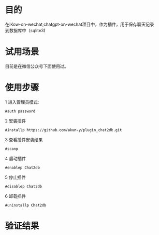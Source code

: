 # 目的
在iKow-on-wechat,chatgpt-on-wechat项目中，作为插件，用于保存聊天记录到数据库中（sqlite3)

# 试用场景
目前是在微信公众号下面使用过。

# 使用步骤
1 进入管理员模式:
```
#auth password
```
2 安装插件
```
#installp https://github.com/akun-y/plugin_chat2db.git
```
3 查看插件安装结果
```
#scanp
```
4 启动插件
```
#enablep Chat2db
```
5 停止插件
```
#disablep Chat2db
```
6 卸载插件
```
#uninstallp Chat2db
```


# 验证结果